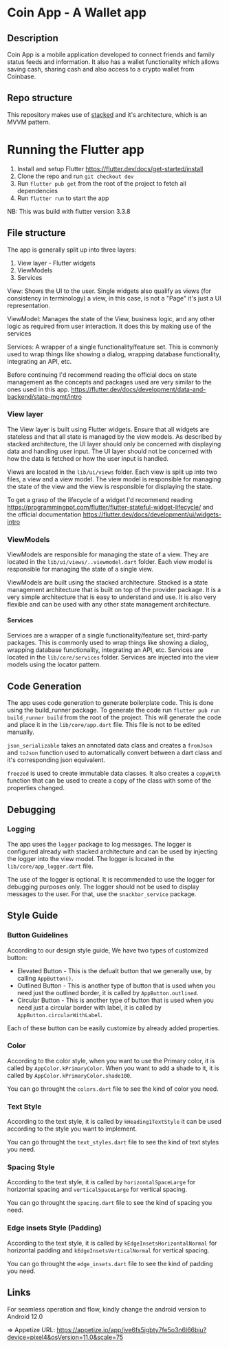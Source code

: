# Coin App - A Wallet app

## Description
Coin App is a mobile application developed to connect friends and family status feeds and information. It also has a wallet functionality which allows saving cash, sharing cash and also access to a crypto wallet from Coinbase. 

## Repo structure
This repository makes use of [stacked](https://pub.dev/packages/stacked) and it's architecture, which is an MVVM pattern.

# Running the Flutter app

1. Install and setup Flutter https://flutter.dev/docs/get-started/install
2. Clone the repo and run `git checkout dev`
3. Run `flutter pub get` from the root of the project to fetch all dependencies
4. Run `flutter run` to start the app

NB: This was build with flutter version 3.3.8

## File structure

The app is generally split up into three layers:

1. View layer - Flutter widgets
2. ViewModels
3. Services

View: Shows the UI to the user. Single widgets also qualify as views (for consistency in terminology) a view, in this case, is not a "Page" it's just a UI representation.

ViewModel: Manages the state of the View, business logic, and any other logic as required from user interaction. It does this by making use of the services

Services: A wrapper of a single functionality/feature set. This is commonly used to wrap things like showing a dialog, wrapping database functionality, integrating an API, etc.

Before continuing I'd recommend reading the official docs on state management as the concepts and packages used are very similar to the ones used in this app. https://flutter.dev/docs/development/data-and-backend/state-mgmt/intro

### View layer

The View layer is built using Flutter widgets. Ensure that all widgets are stateless and that all state is managed by the view models. As described by stacked architecture, the UI layer should only be concerned with displaying data and handling user input. The UI layer should not be concerned with how the data is fetched or how the user input is handled.

Views are located in the `lib/ui/views` folder. Each view is split up into two files, a view and a view model. The view model is responsible for managing the state of the view and the view is responsible for displaying the state.

To get a grasp of the lifecycle of a widget I'd recommend reading https://programmingpot.com/flutter/flutter-stateful-widget-lifecycle/ and the official documentation https://flutter.dev/docs/development/ui/widgets-intro

### ViewModels

ViewModels are responsible for managing the state of a view. They are located in the `lib/ui/views/..viewmodel.dart` folder. Each view model is responsible for managing the state of a single view.

ViewModels are built using the stacked architecture. Stacked is a state management architecture that is built on top of the provider package. It is a very simple architecture that is easy to understand and use. It is also very flexible and can be used with any other state management architecture.

#### Services

Services are a wrapper of a single functionality/feature set, third-party packages. This is commonly used to wrap things like showing a dialog, wrapping database functionality, integrating an API, etc. Services are located in the `lib/core/services` folder. Services are injected into the view models using the locator pattern.


## Code Generation

The app uses code generation to generate boilerplate code. This is done using the build_runner package. To generate the code run `flutter pub run build_runner build` from the root of the project. This will generate the code and place it in the `lib/core/app.dart` file. This file is not to be edited manually.

`json_serializable` takes an annotated data class and creates a `fromJson` and `toJson` function used to automatically convert between a dart class and it's corresponding json equivalent.

`freezed` is used to create immutable data classes. It also creates a `copyWith` function that can be used to create a copy of the class with some of the properties changed. 

## Debugging

### Logging

The app uses the `logger` package to log messages. The logger is configured already with stacked architecture and can be used by injecting the logger into the view model. The logger is located in the `lib/core/app_logger.dart` file.

The use of the logger is optional. It is recommended to use the logger for debugging purposes only. The logger should not be used to display messages to the user. For that, use the `snackbar_service` package.

## Style Guide
 ### Button Guidelines
  According to our design style guide, We have two types of customized button:
  - Elevated Button - This is the defualt button that we generally use, by calling `AppButton()`. 
  - Outlined Button - This is another type of button that is used when you need just the outlined border, it is called by `AppButton.outlined`.
  - Circular Button - This is another type of button that is used when you need just a circular border with label, it is called by `AppButton.circularWithLabel`.

  Each of these button can be easily customize by already added properties.

### Color 
According to the color style, when you want to use the Primary color, it is called by `AppColor.kPrimaryColor`.
When you want to add a shade to it, it is called by `AppColor.kPrimaryColor.shade100`.

You can go throught the `colors.dart` file to see the kind of color you need.

### Text Style
According to the text style, it is called by `kHeading1TextStyle` it can be used according to the style you want to implement.

You can go throught the `text_styles.dart` file to see the kind of text styles you need.

### Spacing Style 
According to the text style, it is called by `horizontalSpaceLarge` for horizontal spacing and `verticalSpaceLarge` for vertical spacing.

You can go throught the `spacing.dart` file to see the kind of spacing you need.

### Edge insets Style (Padding)
According to the text style, it is called by `kEdgeInsetsHorizontalNormal` for horizontal padding and `kEdgeInsetsVerticalNormal` for vertical spacing.

You can go throught the `edge_insets.dart` file to see the kind of padding you need.

## Links

For seamless operation and flow, kindly change the android version to Android 12.0

=> Appetize URL: https://appetize.io/app/jve6fs5igbty7fe5o3n6l66bju?device=pixel4&osVersion=11.0&scale=75

